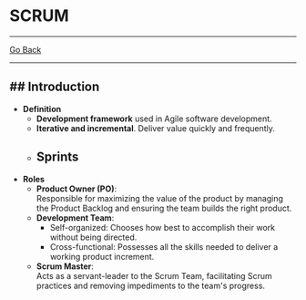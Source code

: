 # SCRUM
---
[Go Back](UNIOVI/3S2_IntSys/README.md)

---
## ## Introduction
- **Definition**
    - **Development framework** used in Agile software development.
    - **Iterative and incremental**. Deliver value quickly and frequently.
    - Sprints
	    - 
- **Roles**
    - **Product Owner (PO)**:  
        Responsible for maximizing the value of the product by managing the Product Backlog and ensuring the team builds the right product.
    - **Development Team**:
        - Self-organized: Chooses how best to accomplish their work without being directed.
        - Cross-functional: Possesses all the skills needed to deliver a working product increment.
    - **Scrum Master**:  
        Acts as a servant-leader to the Scrum Team, facilitating Scrum practices and removing impediments to the team's progress.
